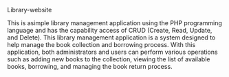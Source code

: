Library-website

This is asimple library management application using the PHP programming language and has the capability access of CRUD (Create, Read, Update, and Delete). This library management application is a system designed to help manage the book collection and borrowing process. With this application, both administrators and users can perform various operations such as adding new books to the collection, viewing the list of available books, borrowing, and managing the book return process.
